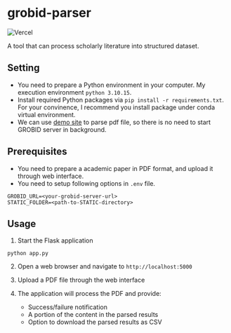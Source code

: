 # grobid-parser

![Vercel](https://img.shields.io/badge/vercel-%23000000.svg?style=for-the-badge&logo=vercel&logoColor=white)

A tool that can process scholarly literature into structured dataset.

## Setting
* You need to prepare a Python environment in your computer. My execution environment `python 3.10.15`.
* Install required Python packages via `pip install -r requirements.txt`. For your convinence, I recommend you install package under conda virtual environment.
* We can use [demo site](https://kermitt2-grobid.hf.space/) to parse pdf file, so there is no need to start GROBID server in background.

## Prerequisites
* You need to prepare a academic paper in PDF format, and upload it through web interface.
* You need to setup following options in `.env` file.
```
GROBID_URL=<your-grobid-server-url>
STATIC_FOLDER=<path-to-STATIC-directory>
```

## Usage
1. Start the Flask application
```
python app.py
```
2. Open a web browser and navigate to `http://localhost:5000`

3. Upload a PDF file through the web interface

4. The application will process the PDF and provide:
   - Success/failure notification
   - A portion of the content in the parsed results
   - Option to download the parsed results as CSV